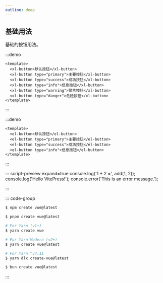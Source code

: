 ```yaml
---
outline: deep
---
```


## 基础用法

基础的按钮用法。

:::demo

```vue
<template>
  <xl-button>默认按钮</xl-button>
  <xl-button type="primary">主要按钮</xl-button>
  <xl-button type="success">成功按钮</xl-button>
  <xl-button type="info">信息按钮</xl-button>
  <xl-button type="warning">警告按钮</xl-button>
  <xl-button type="danger">危险按钮</xl-button>
</template>
```

:::

:::demo

```vue
<template>
  <el-button>默认按钮</el-button>
  <el-button type="primary">主要按钮</el-button>
  <el-button type="success">成功按钮</el-button>
  <el-button type="info">信息按钮</el-button>
</template>
```

:::

<preview path='./ElButton.vue'  title="title" description="content" />

::: script-preview expand=true
console.log('1 + 2 =', add(1, 2));
console.log('Hello VitePress!');
console.error('This is an error message.');

:::

::: code-group

```sh [npm]
$ npm create vue@latest
```

```sh [pnpm]
$ pnpm create vue@latest
```

```sh [yarn]
# For Yarn (v1+)
$ yarn create vue

# For Yarn Modern (v2+)
$ yarn create vue@latest

# For Yarn ^v4.11
$ yarn dlx create-vue@latest
```

```sh [bun]
$ bun create vue@latest
```

:::

<!-- <script setup>
import { useData } from 'vitepress'
import { registerContext } from 'vitepress-script-preview/components';

function add(a, b) {
  return a + b;
}

// 脚本内需要调用的函数或变量可以在这里注册
registerContext({
  add
});

const { site, theme, page, frontmatter } = useData()
</script> -->
